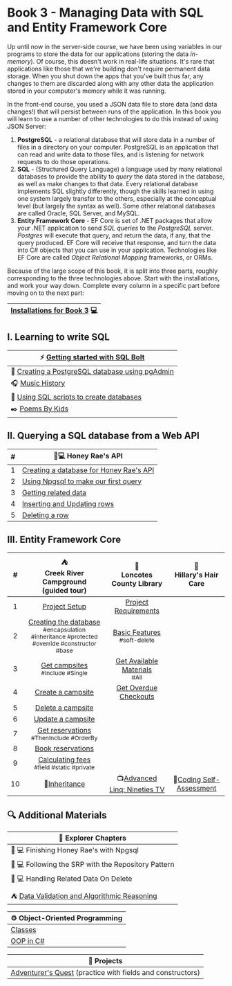 # Book 3 - Managing Data with SQL and Entity Framework Core
Up until now in the server-side course, we have been using variables in our programs to store the data for our applications (storing the data _in-memory_). Of course, this doesn't work in real-life situations. It's rare that applications like those that we're building don't require permanent data storage. When you shut down the apps that you've built thus far, any changes to them are discarded along with any other data the application stored in your computer's memory while it was running. 

In the front-end course, you used a JSON data file to store data (and data changes!) that will persist between runs of the application. In this book you will learn to use a number of other technologies to do this instead of using JSON Server:
1. **PostgreSQL** - a relational database that will store data in a number of files in a directory on your computer.  PostgreSQL is an application that can read and write data to those files, and is listening for network requests to do those operations. 
1. **SQL** - (Structured Query Language) a language used by many relational databases to provide the ability to _query_ the data stored in the database, as well as make changes to that data. Every relational database implements SQL slightly differently, though the skills learned in using one system largely transfer to the others, especially at the conceptual level (but largely the syntax as well). Some other relational databases are called Oracle, SQL Server, and MySQL.
1. **Entity Framework Core** - EF Core is set of .NET packages that allow your .NET application to send _SQL queries_ to the _PostgreSQL_ server. _Postgres_ will execute that query, and return the data, if any, that the query produced. EF Core will receive that response, and turn the data into C# objects that you can use in your application. Technologies like EF Core are called _Object Relational Mapping_ frameworks, or ORMs. 

Because of the large scope of this book, it is split into three parts, roughly corresponding to the three technologies above. Start with the installations, and work your way down. Complete every column in a specific part before moving on to the next part:

|[Installations for Book 3](./chapters/book-3-installs.md) :computer: |
|--|

## I. Learning to write SQL

|:zap: [Getting started with SQL Bolt](https://sqlbolt.com/)|
|-|
|:elephant: [Creating a PostgreSQL database using pgAdmin](./chapters/music-history-setup.md)|
|:headphones: [Music History](./chapters/music-history-practice.md) |
|:page_with_curl: [Using SQL scripts to create databases](./chapters/poki-setup.md)|
|:black_nib: [Poems By Kids](./chapters/poki-practice.md)|

## II. Querying a SQL database from a Web API
| # |🍯💻 Honey Rae's API|
|-|-|
|1| [Creating a database for Honey Rae's API](./chapters/honey-rae-database.md) |
|2| [Using Npgsql to make our first query](./chapters/honey-res-npgsql.md) |
|3| [Getting related data](./chapters/honey-raes-related-data.md) |
|4| [Inserting and Updating rows](./chapters/honey-raes-create.md) |
|5| [Deleting a row](./chapters/honey-raes-delete.md) |
## III. Entity Framework Core
|#|:tent: <br> Creek River Campground <br> (guided tour) | :book: <br> Loncotes County Library | :haircut: <br> Hillary's Hair Care |
|:-:|:-:|:-:|:-:|
|1| [Project Setup](./chapters/creek-river-setup.md) |[Project Requirements](./chapters/loncotes-setup.md)||
|2| [Creating the database](./chapters/creek-river-db-context.md) <br><sub style="font-size: 0.85rem;">#encapsulation #inheritance #protected #override #constructor #base</sub>|[Basic Features](./chapters/loncotes-basic-features.md)<br><sub style="font-size: 0.85rem;">#soft-delete</sub>||
|3| [Get campsites](./chapters/creek-river-get-campsites.md) <br><sub style="font-size: 0.85rem;">#Include #Single</sub>|[Get Available Materials](./chapters/loncotes-get-available-materials.md)<br><sub style="font-size: 0.85rem;">#All</sub>||
|4| [Create a campsite](./chapters/creek-river-create-campsite.md) |[Get Overdue Checkouts](./chapters/loncontes-overdue-checkouts.md)||
|5| [Delete a campsite](./chapters/creek-river-delete-campsite.md) |||
|6| [Update a campsite](./chapters/creek-river-campsite-update.md) |||
|7| [Get reservations](./chapters/creek-river-get-reservations.md) <br><sub style="font-size: 0.85rem;">#ThenInclude #OrderBy </sub>|||
|8| [Book reservations](./chapters/creek-river-book-reservation.md) |||
|9| [Calculating fees](./chapters/creek-river-calculated.md) <br><sub style="font-size: 0.85rem;">#field #static #private</sub>|||
|10|:car:[Inheritance](https://github.com/nashville-software-school/bangazon-inc/blob/server-side-curriculum/book-1-orientation/chapters/INHERITANCE_INTRO.md)|:tv:[Advanced Linq: Nineties TV](https://github.com/nashville-software-school/bangazon-inc/blob/server-side-curriculum/book-1-orientation/chapters/LINQ_INTRO.md)|:convenience_store:[Coding Self-Assessment](./chapters/book-3-coding-assessment.md)|

## 🔍 Additional Materials
|:compass: Explorer Chapters|
|-|
|🍯 💻 Finishing Honey Rae's with Npgsql |
|🍯 💻 Following the SRP with the Repository Pattern |
|🍯 💻 Handling Related Data On Delete |
|:tent: [Data Validation and Algorithmic Reasoning](./chapters/creek-river-reservation-validation.md) |


|:gear: Object-Oriented Programming |
|-|
| [Classes](https://learn.microsoft.com/en-us/dotnet/csharp/fundamentals/tutorials/classes) |
|[OOP in C#](https://learn.microsoft.com/en-us/dotnet/csharp/fundamentals/tutorials/oop) |

|:test_tube: Projects|
|-|
|[Adventurer's Quest](https://github.com/nashville-software-school/bangazon-inc/blob/server-side-curriculum/book-1-orientation/chapters/QUEST.md) (practice with fields and constructors)|
